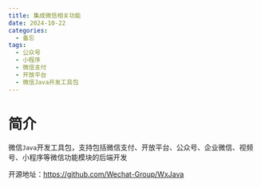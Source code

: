 ```yaml
---
title: 集成微信相关功能
date: 2024-10-22
categories:
  - 备忘
tags:
  - 公众号
  - 小程序
  - 微信支付
  - 开放平台
  - 微信Java开发工具包
---
```


# 简介

微信`Java`开发工具包，支持包括微信支付、开放平台、公众号、企业微信、视频号、小程序等微信功能模块的后端开发

开源地址：https://github.com/Wechat-Group/WxJava